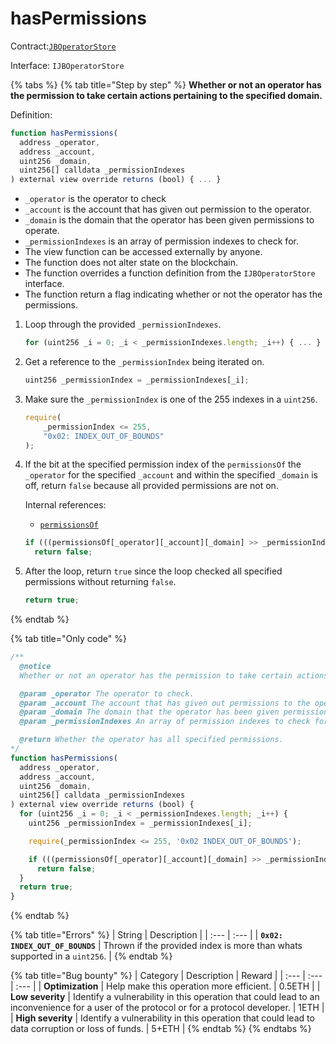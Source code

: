 # hasPermissions

Contract:[`JBOperatorStore`](../)​‌

Interface: `IJBOperatorStore`

{% tabs %}
{% tab title="Step by step" %}
**Whether or not an operator has the permission to take certain actions pertaining to the specified domain.**

Definition:

```javascript
function hasPermissions(
  address _operator,
  address _account,
  uint256 _domain,
  uint256[] calldata _permissionIndexes
) external view override returns (bool) { ... }
```

* `_operator` is the operator to check
* `_account` is the account that has given out permission to the operator.
* `_domain` is the domain that the operator has been given permissions to operate.
* `_permissionIndexes` is an array of permission indexes to check for.
* The view function can be accessed externally by anyone. 
* The function does not alter state on the blockchain.
* The function overrides a function definition from the `IJBOperatorStore` interface.
* The function return a flag indicating whether or not the operator has the permissions.

1. Loop through the provided `_permissionIndexes`.

   ```javascript
   for (uint256 _i = 0; _i < _permissionIndexes.length; _i++) { ... }
   ```

2. Get a reference to the `_permissionIndex` being iterated on.

   ```javascript
   uint256 _permissionIndex = _permissionIndexes[_i];
   ```

3. Make sure the `_permissionIndex` is one of the 255 indexes in a `uint256`. 

   ```javascript
   require(
       _permissionIndex <= 255,
       "0x02: INDEX_OUT_OF_BOUNDS"
   );
   ```

4. If the bit at the specified permission index of the `permissionsOf` the `_operator` for the specified `_account` and within the specified `_domain` is off, return `false` because all provided permissions are not on.  


   Internal references:

   * [`permissionsOf`](../properties/permissionsof.md)

   ```javascript
   if (((permissionsOf[_operator][_account][_domain] >> _permissionIndex) & 1) == 0)
     return false;
   ```

5. After the loop, return `true` since the loop checked all specified permissions without returning `false`.

   ```javascript
   return true;
   ```

  
{% endtab %}

{% tab title="Only code" %}
```javascript
/** 
  @notice 
  Whether or not an operator has the permission to take certain actions pertaining to the specified domain.

  @param _operator The operator to check.
  @param _account The account that has given out permissions to the operator.
  @param _domain The domain that the operator has been given permissions to operate.
  @param _permissionIndexes An array of permission indexes to check for.

  @return Whether the operator has all specified permissions.
*/
function hasPermissions(
  address _operator,
  address _account,
  uint256 _domain,
  uint256[] calldata _permissionIndexes
) external view override returns (bool) {
  for (uint256 _i = 0; _i < _permissionIndexes.length; _i++) {
    uint256 _permissionIndex = _permissionIndexes[_i];

    require(_permissionIndex <= 255, '0x02 INDEX_OUT_OF_BOUNDS');

    if (((permissionsOf[_operator][_account][_domain] >> _permissionIndex) & 1) == 0)
      return false;
  }
  return true;
}
```
{% endtab %}

{% tab title="Errors" %}
| String | Description |
| :--- | :--- |
| **`0x02: INDEX_OUT_OF_BOUNDS`** | Thrown if the provided index is more than whats supported in a `uint256`. |
{% endtab %}

{% tab title="Bug bounty" %}
| Category | Description | Reward |
| :--- | :--- | :--- |
| **Optimization** | Help make this operation more efficient. | 0.5ETH |
| **Low severity** | Identify a vulnerability in this operation that could lead to an inconvenience for a user of the protocol or for a protocol developer. | 1ETH |
| **High severity** | Identify a vulnerability in this operation that could lead to data corruption or loss of funds. | 5+ETH |
{% endtab %}
{% endtabs %}

